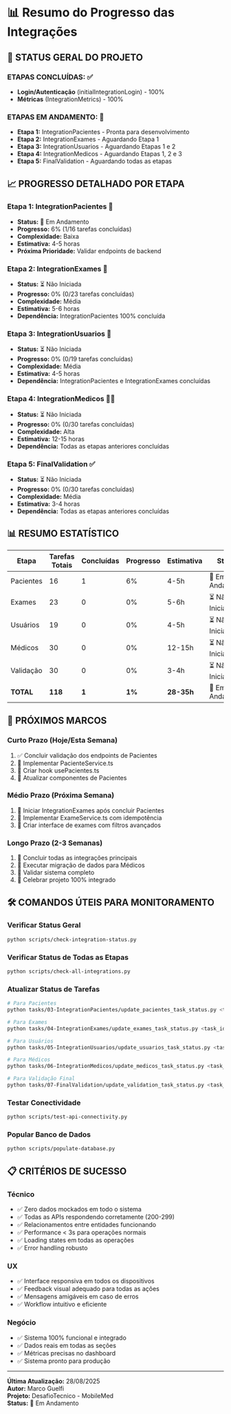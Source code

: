 # 📊 Resumo do Progresso das Integrações

## 🎯 **STATUS GERAL DO PROJETO**

### **ETAPAS CONCLUÍDAS:** ✅
- **Login/Autenticação** (initialIntegrationLogin) - 100%
- **Métricas** (IntegrationMetrics) - 100%

### **ETAPAS EM ANDAMENTO:** 🔄
- **Etapa 1:** IntegrationPacientes - Pronta para desenvolvimento
- **Etapa 2:** IntegrationExames - Aguardando Etapa 1
- **Etapa 3:** IntegrationUsuarios - Aguardando Etapas 1 e 2
- **Etapa 4:** IntegrationMedicos - Aguardando Etapas 1, 2 e 3
- **Etapa 5:** FinalValidation - Aguardando todas as etapas

## 📈 **PROGRESSO DETALHADO POR ETAPA**

### **Etapa 1: IntegrationPacientes** 🏥
- **Status:** 🔄 Em Andamento
- **Progresso:** 6% (1/16 tarefas concluídas)
- **Complexidade:** Baixa
- **Estimativa:** 4-5 horas
- **Próxima Prioridade:** Validar endpoints de backend

### **Etapa 2: IntegrationExames** 🔬
- **Status:** ⏳ Não Iniciada
- **Progresso:** 0% (0/23 tarefas concluídas)
- **Complexidade:** Média
- **Estimativa:** 5-6 horas
- **Dependência:** IntegrationPacientes 100% concluída

### **Etapa 3: IntegrationUsuarios** 👤
- **Status:** ⏳ Não Iniciada
- **Progresso:** 0% (0/19 tarefas concluídas)
- **Complexidade:** Média
- **Estimativa:** 4-5 horas
- **Dependência:** IntegrationPacientes e IntegrationExames concluídas

### **Etapa 4: IntegrationMedicos** 👩‍⚕️
- **Status:** ⏳ Não Iniciada
- **Progresso:** 0% (0/30 tarefas concluídas)
- **Complexidade:** Alta
- **Estimativa:** 12-15 horas
- **Dependência:** Todas as etapas anteriores concluídas

### **Etapa 5: FinalValidation** ✅
- **Status:** ⏳ Não Iniciada
- **Progresso:** 0% (0/30 tarefas concluídas)
- **Complexidade:** Média
- **Estimativa:** 3-4 horas
- **Dependência:** Todas as etapas anteriores concluídas

## 📊 **RESUMO ESTATÍSTICO**

| Etapa | Tarefas Totais | Concluídas | Progresso | Estimativa | Status |
|-------|---------------|------------|-----------|------------|---------|
| Pacientes | 16 | 1 | 6% | 4-5h | 🔄 Em Andamento |
| Exames | 23 | 0 | 0% | 5-6h | ⏳ Não Iniciada |
| Usuários | 19 | 0 | 0% | 4-5h | ⏳ Não Iniciada |
| Médicos | 30 | 0 | 0% | 12-15h | ⏳ Não Iniciada |
| Validação | 30 | 0 | 0% | 3-4h | ⏳ Não Iniciada |
| **TOTAL** | **118** | **1** | **1%** | **28-35h** | 🔄 Em Andamento |

## 🎯 **PRÓXIMOS MARCOS**

### **Curto Prazo (Hoje/Esta Semana)**
1. ✅ Concluir validação dos endpoints de Pacientes
2. 🔄 Implementar PacienteService.ts
3. 🔄 Criar hook usePacientes.ts
4. 🔄 Atualizar componentes de Pacientes

### **Médio Prazo (Próxima Semana)**
1. 🔄 Iniciar IntegrationExames após concluir Pacientes
2. 🔄 Implementar ExameService.ts com idempotência
3. 🔄 Criar interface de exames com filtros avançados

### **Longo Prazo (2-3 Semanas)**
1. 🔄 Concluir todas as integrações principais
2. 🔄 Executar migração de dados para Médicos
3. 🔄 Validar sistema completo
4. 🎉 Celebrar projeto 100% integrado

## 🛠️ **COMANDOS ÚTEIS PARA MONITORAMENTO**

### **Verificar Status Geral**
```bash
python scripts/check-integration-status.py
```

### **Verificar Status de Todas as Etapas**
```bash
python scripts/check-all-integrations.py
```

### **Atualizar Status de Tarefas**
```bash
# Para Pacientes
python tasks/03-IntegrationPacientes/update_pacientes_task_status.py <task_id> <status> [notes]

# Para Exames
python tasks/04-IntegrationExames/update_exames_task_status.py <task_id> <status> [notes]

# Para Usuários
python tasks/05-IntegrationUsuarios/update_usuarios_task_status.py <task_id> <status> [notes]

# Para Médicos
python tasks/06-IntegrationMedicos/update_medicos_task_status.py <task_id> <status> [notes]

# Para Validação Final
python tasks/07-FinalValidation/update_validation_task_status.py <task_id> <status> [notes]
```

### **Testar Conectividade**
```bash
python scripts/test-api-connectivity.py
```

### **Popular Banco de Dados**
```bash
python scripts/populate-database.py
```

## 📋 **CRITÉRIOS DE SUCESSO**

### **Técnico**
- ✅ Zero dados mockados em todo o sistema
- ✅ Todas as APIs respondendo corretamente (200-299)
- ✅ Relacionamentos entre entidades funcionando
- ✅ Performance < 3s para operações normais
- ✅ Loading states em todas as operações
- ✅ Error handling robusto

### **UX**
- ✅ Interface responsiva em todos os dispositivos
- ✅ Feedback visual adequado para todas as ações
- ✅ Mensagens amigáveis em caso de erros
- ✅ Workflow intuitivo e eficiente

### **Negócio**
- ✅ Sistema 100% funcional e integrado
- ✅ Dados reais em todas as seções
- ✅ Métricas precisas no dashboard
- ✅ Sistema pronto para produção

---

**Última Atualização:** 28/08/2025  
**Autor:** Marco Guelfi  
**Projeto:** DesafioTecnico - MobileMed  
**Status:** 🔄 Em Andamento